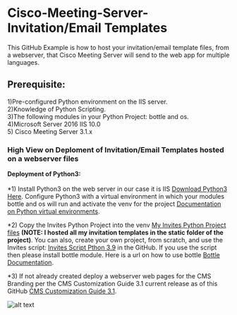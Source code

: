 # Cisco-Meeting-Server-Invitation/Email Templates

This GitHub Example is how to host your invitation/email template files, from a webserver, that Cisco Meeting Server will send to the web app for multiple languages.<br /> 

## Prerequisite:<br />
1)Pre-configured Python environment on the IIS server.<br />
2)Knowledge of Python Scripting.<br />
3)The following modules in your Python Project:  bottle and os.<br />
4)Microsoft Server 2016 IIS 10.0<br />
5) Cisco Meeting Server 3.1.x 

### High View on Deploment of Invitation/Email Templates hosted on a webserver files<br />

**Deployment of Python3:**<br />
<br />
*1) Install Python3 on the web server in our case it is IIS [Download Python3 Here](https://www.python.org/downloads/).  Configure Python3 with a virtual environment in which your modules bottle and os will run and activate the venv for the project [Documentation on Python virtual environments](https://docs.python.org/3/library/venv.html).<br /><p />

*2) Copy the Invites Python Project into the venv [My Invites Python Project files](https://github.com/jjanson123/Cisco-Meeting-Server-Invitation-templates-web-server/blob/main/Invites.zip) **(NOTE:  I hosted all my invitation templates in the static folder of the project)**. You can also, create your own project, from scratch, and use the Invites script: [Invites Script Pthon 3.9](https://github.com/jjanson123/Cisco-Meeting-Server-Invitation-templates-web-server/blob/main/Invites%20Script%20Pthon%203.9) in the GitHub.  If you use the script then please install bottle module.  Here is a url on how to use bottle [Bottle Documentation](https://bottlepy.org/docs/dev/).<br /><p />

*3) If not already created deploy a webserver web pages for the CMS Branding per the CMS Customization Guide 3.1 current release as of this GitHub [CMS Customization Guide 3.1](https://www.cisco.com/c/dam/en/us/td/docs/conferencing/ciscoMeetingServer/Customisation/Version-3-1/Cisco-Meeting-Server-3-1-Customization-Guidelines.pdf).  <br /><p />
![alt text](https://github.com/jjanson123/Cisco-Meeting-Server-Invitation-templates-web-server/blob/eb4c2fbee1cee134a7bea0b87a077e2e7af21169/IIS%20server%20web%20page.JPG "IIS Web Branding Websites Text 1")
